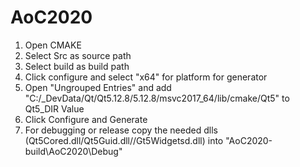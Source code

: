 # AoC2020
1) Open CMAKE
2) Select Src as source path
3) Select build as build path
4) Click configure and select "x64" for platform for generator
5) Open "Ungrouped Entries" and add "C:/_DevData/Qt/Qt5.12.8/5.12.8/msvc2017_64/lib/cmake/Qt5" to Qt5_DIR Value
6) Click Configure and Generate
7) For debugging or release copy the needed dlls (Qt5Cored.dll/Qt5Guid.dll//Gt5Widgetsd.dll) into "AoC2020-build\AoC2020\Debug"